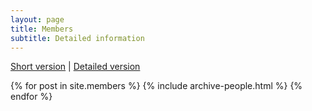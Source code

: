 ```yaml
---
layout: page
title: Members
subtitle: Detailed information
---
```


<div>
 <a href="{{ site.baseurl }}/members">Short version</a> |  <a href="{{ site.baseurl }}/members_detailed">Detailed version</a>
</div>


{% for post in site.members %}
    {% include archive-people.html %}
{% endfor %}


